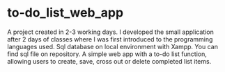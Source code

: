 # to-do_list_web_app
A project created in 2-3 working days. I developed the small application after 2 days of classes where I was first introduced to the programming languages used. 
Sql database on local environment with Xampp. You can find sql file on repository.
A simple web app with a to-do list function, allowing users to create, save, cross out or delete completed list items.
